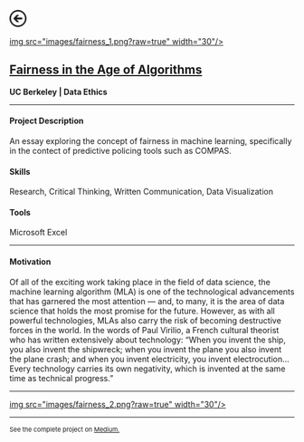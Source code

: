 [<img src="images/arrow_back.png?raw=true" width="30"/>](/data_science/index)

[img src="images/fairness_1.png?raw=true" width="30"/>](https://medium.com/berkeleyischool/fairness-in-the-age-of-algorithms-feb11c56a709)

## [Fairness in the Age of Algorithms](https://medium.com/berkeleyischool/fairness-in-the-age-of-algorithms-feb11c56a709)
**UC Berkeley | Data Ethics**<br>

---

#### Project Description
An essay exploring the concept of fairness in machine learning, specifically in the contect of predictive policing tools such as COMPAS.

#### Skills 
Research, Critical Thinking, Written Communication, Data Visualization

#### Tools 
Microsoft Excel

---

#### Motivation

Of all of the exciting work taking place in the field of data science, the machine learning algorithm (MLA) is one of the technological advancements that has garnered the most attention — and, to many, it is the area of data science that holds the most promise for the future. However, as with all powerful technologies, MLAs also carry the risk of becoming destructive forces in the world. In the words of Paul Virilio, a French cultural theorist who has written extensively about technology: “When you invent the ship, you also invent the shipwreck; when you invent the plane you also invent the plane crash; and when you invent electricity, you invent electrocution…Every technology carries its own negativity, which is invented at the same time as technical progress.”

---

[img src="images/fairness_2.png?raw=true" width="30"/>](https://medium.com/berkeleyischool/fairness-in-the-age-of-algorithms-feb11c56a709)

---
<p style="font-size:11px">See the complete project on <a href="https://medium.com/berkeleyischool/fairness-in-the-age-of-algorithms-feb11c56a709">Medium.</a></p>
